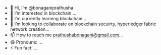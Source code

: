 - 👋 Hi, I’m @bonaganiprathusha
- 👀 I’m interested in blockchain ...
- 🌱 I’m currently learning blockchain...
- 💞️ I’m looking to collaborate on blockchain secuirty, hyperledger fabric network creation...
- 📫 How to reach me prathushabonagani@gmail.com...
- 😄 Pronouns: ...
- ⚡ Fun fact: ...

<!---
bonaganiprathusha/bonaganiprathusha is a ✨ special ✨ repository because its `README.md` (this file) appears on your GitHub profile.
You can click the Preview link to take a look at your changes.
--->
